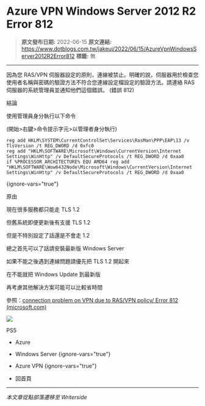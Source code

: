 # Azure VPN Windows Server 2012 R2 Error 812

> **原文發布日期:** 2022-06-15
> **原文連結:** https://www.dotblogs.com.tw/jakeuj/2022/06/15/AzureVpnWindowsServer2012R2Error812
> **標籤:** 無

---

因為您 RAS/VPN 伺服器設定的原則，連線被禁止。明確的說，伺服器用於檢查您使用者名稱與密碼的驗證方法不符合您連線設定檔設定的驗證方法。請連絡 RAS 伺服器的系統管理員並通知他們這個錯誤。 (錯誤 812)

結論

使用管理員身分執行以下命令

(開始>右鍵>命令提示字元>以管理者身分執行)

```batch
reg add HKLM\SYSTEM\CurrentControlSet\Services\RasMan\PPP\EAP\13 /v TlsVersion /t REG_DWORD /d 0xfc0
reg add "HKLM\SOFTWARE\Microsoft\Windows\CurrentVersion\Internet Settings\WinHttp" /v DefaultSecureProtocols /t REG_DWORD /d 0xaa0
if %PROCESSOR_ARCHITECTURE% EQU AMD64 reg add "HKLM\SOFTWARE\Wow6432Node\Microsoft\Windows\CurrentVersion\Internet Settings\WinHttp" /v DefaultSecureProtocols /t REG_DWORD /d 0xaa0
```
{ignore-vars="true"}

原由

現在很多服務都只能走 TLS 1.2

但舊系統即便更新後有支援 TLS 1.2

但是不特別設定了話還是不會走 1.2

總之首先可以了話請安裝最新版 Windows Server

如果不能之後遇到連線問題請優先把 TLS 1.2 開起來

在不能就把 Windows Update 到最新版

再考慮其他解決方案可能可以比較省時間

參照：[connection problem on VPN due to RAS/VPN policy/ Error 812 (microsoft.com)](https://social.technet.microsoft.com/Forums/ie/en-US/b8489bc2-e64b-4b5d-a8bb-0f63ced99fcc/connection-problem-on-vpn-due-to-rasvpn-policy-error-812?forum=winserveressentials)

![](https://card.psnprofiles.com/1/jakeuj.png)

PS5

* Azure
* Windows Server
{ignore-vars="true"}
* Azure VPN
{ignore-vars="true"}

* 回首頁

---

*本文章從點部落遷移至 Writerside*
